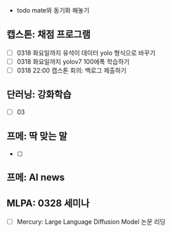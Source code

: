 - todo mate와 동기화 해놓기
## 캡스톤: 채점 프로그램
- [ ] 0318 화요일까지 유석이 데이터 yolo 형식으로 바꾸기
- [ ] 0318 화요일까지 yolov7 100에폭 학습하기
- [ ] 0318 22:00 캡스톤 회의: 백로그 제출하기

## 단러닝: 강화학습
- [ ] 03

## 프메: 딱 맞는 말
- [ ] 

## 프메: AI news


## MLPA: 0328 세미나
- [ ] Mercury: Large Language Diffusion Model 논문 리딩

